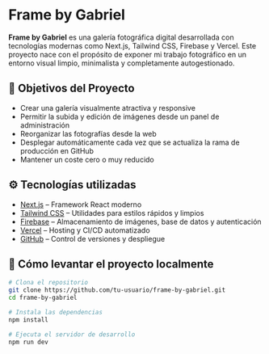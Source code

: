 # Frame by Gabriel

**Frame by Gabriel** es una galería fotográfica digital desarrollada con tecnologías modernas como Next.js, Tailwind CSS, Firebase y Vercel. Este proyecto nace con el propósito de exponer mi trabajo fotográfico en un entorno visual limpio, minimalista y completamente autogestionado.

## 🎯 Objetivos del Proyecto

- Crear una galería visualmente atractiva y responsive
- Permitir la subida y edición de imágenes desde un panel de administración
- Reorganizar las fotografías desde la web
- Desplegar automáticamente cada vez que se actualiza la rama de producción en GitHub
- Mantener un coste cero o muy reducido

## ⚙️ Tecnologías utilizadas

- [Next.js](https://nextjs.org/) – Framework React moderno
- [Tailwind CSS](https://tailwindcss.com/) – Utilidades para estilos rápidos y limpios
- [Firebase](https://firebase.google.com/) – Almacenamiento de imágenes, base de datos y autenticación
- [Vercel](https://vercel.com/) – Hosting y CI/CD automatizado
- [GitHub](https://github.com/) – Control de versiones y despliegue

## 🚀 Cómo levantar el proyecto localmente

```bash
# Clona el repositorio
git clone https://github.com/tu-usuario/frame-by-gabriel.git
cd frame-by-gabriel

# Instala las dependencias
npm install

# Ejecuta el servidor de desarrollo
npm run dev
